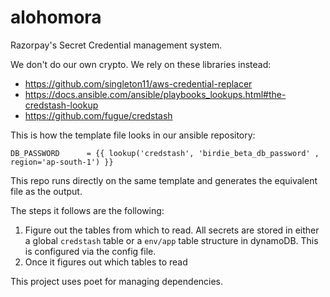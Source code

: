 # alohomora

Razorpay's Secret Credential management system.

We don't do our own crypto. We rely on these libraries instead:

- https://github.com/singleton11/aws-credential-replacer
- https://docs.ansible.com/ansible/playbooks_lookups.html#the-credstash-lookup
- https://github.com/fugue/credstash

This is how the template file looks in our ansible repository:

```j2
DB_PASSWORD      = {{ lookup('credstash', 'birdie_beta_db_password' , region='ap-south-1') }}
```

This repo runs directly on the same template and generates the equivalent file as the output.

The steps it follows are the following:

1. Figure out the tables from which to read. All secrets are stored in either a global `credstash` table or a `env/app` table structure in dynamoDB. This is configured via the config file.
2. Once it figures out which tables to read

This project uses poet for managing dependencies.